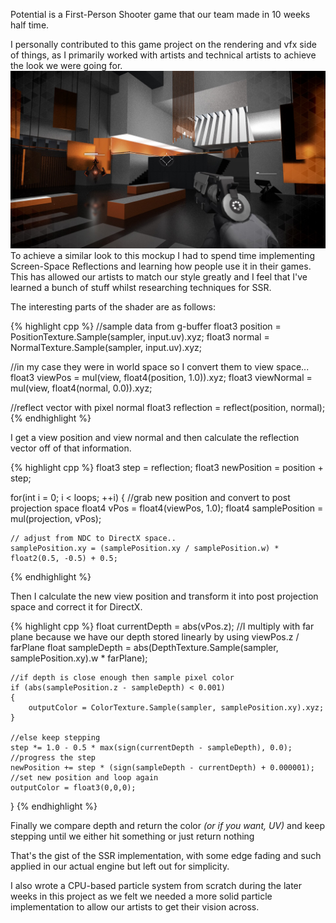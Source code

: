 Potential is a First-Person Shooter game that our team made in 10 weeks half time.

I personally contributed to this game project on the rendering and vfx side of things, as I primarily worked with artists and technical artists to achieve the look we were going for. ![](../assets/mockup.jpg)
To achieve a similar look to this mockup I had to spend time implementing Screen-Space Reflections and learning how people use it in their games.
This has allowed our artists to match our style greatly and I feel that I've learned a bunch of stuff whilst researching techniques for SSR.


The interesting parts of the shader are as follows:

{% highlight cpp %}
//sample data from g-buffer
float3 position = PositionTexture.Sample(sampler, input.uv).xyz;
float3 normal = NormalTexture.Sample(sampler, input.uv).xyz;

//in my case they were in world space so I convert them to view space...
float3 viewPos = mul(view, float4(position, 1.0)).xyz;
float3 viewNormal = mul(view, float4(normal, 0.0)).xyz;

//reflect vector with pixel normal
float3 reflection = reflect(position, normal);
{% endhighlight %}

I get a view position and view normal and then calculate the reflection vector off of that information.

{% highlight cpp %}
float3 step = reflection;
float3 newPosition = position + step;

for(int i = 0; i < loops; ++i)
{
    //grab new position and convert to post projection space
    float4 vPos = float4(viewPos, 1.0);
    float4 samplePosition = mul(projection, vPos);

    // adjust from NDC to DirectX space..
    samplePosition.xy = (samplePosition.xy / samplePosition.w) * float2(0.5, -0.5) + 0.5;

{% endhighlight %}

Then I calculate the new view position and transform it into post projection space and correct it for DirectX.

{% highlight cpp %}
    float currentDepth = abs(vPos.z);
    //I multiply with far plane because we have our depth stored linearly by using viewPos.z / farPlane
    float sampleDepth = abs(DepthTexture.Sample(sampler, samplePosition.xy).w * farPlane); 

    //if depth is close enough then sample pixel color
    if (abs(samplePosition.z - sampleDepth) < 0.001)
    {
        outputColor = ColorTexture.Sample(sampler, samplePosition.xy).xyz;
    }

    //else keep stepping
    step *= 1.0 - 0.5 * max(sign(currentDepth - sampleDepth), 0.0); //progress the step
    newPosition += step * (sign(sampleDepth - currentDepth) + 0.000001); //set new position and loop again
    outputColor = float3(0,0,0);
}
{% endhighlight %}

Finally we compare depth and return the color *(or if you want, UV)* and keep stepping until we either hit something or just return nothing

That's the gist of the SSR implementation, with some edge fading and such applied in our actual engine but left out for simplicity.

I also wrote a CPU-based particle system from scratch during the later weeks in this project as we felt we needed a more solid particle implementation to allow our artists to get their vision across.